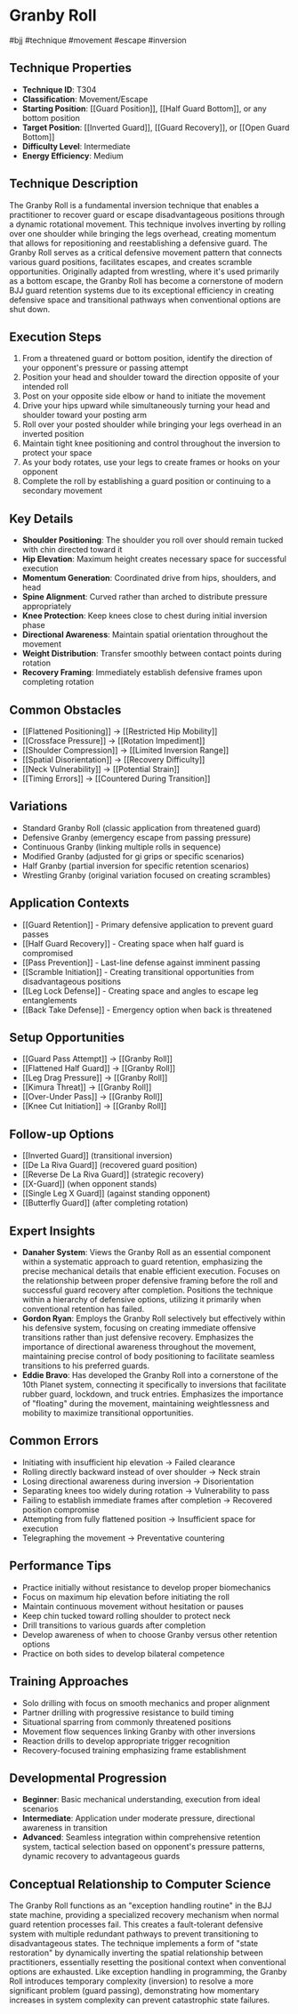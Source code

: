 # Granby Roll
#bjj #technique #movement #escape #inversion

## Technique Properties
- **Technique ID**: T304
- **Classification**: Movement/Escape
- **Starting Position**: [[Guard Position]], [[Half Guard Bottom]], or any bottom position
- **Target Position**: [[Inverted Guard]], [[Guard Recovery]], or [[Open Guard Bottom]]
- **Difficulty Level**: Intermediate
- **Energy Efficiency**: Medium

## Technique Description
The Granby Roll is a fundamental inversion technique that enables a practitioner to recover guard or escape disadvantageous positions through a dynamic rotational movement. This technique involves inverting by rolling over one shoulder while bringing the legs overhead, creating momentum that allows for repositioning and reestablishing a defensive guard. The Granby Roll serves as a critical defensive movement pattern that connects various guard positions, facilitates escapes, and creates scramble opportunities. Originally adapted from wrestling, where it's used primarily as a bottom escape, the Granby Roll has become a cornerstone of modern BJJ guard retention systems due to its exceptional efficiency in creating defensive space and transitional pathways when conventional options are shut down.

## Execution Steps
1. From a threatened guard or bottom position, identify the direction of your opponent's pressure or passing attempt
2. Position your head and shoulder toward the direction opposite of your intended roll
3. Post on your opposite side elbow or hand to initiate the movement
4. Drive your hips upward while simultaneously turning your head and shoulder toward your posting arm
5. Roll over your posted shoulder while bringing your legs overhead in an inverted position
6. Maintain tight knee positioning and control throughout the inversion to protect your space
7. As your body rotates, use your legs to create frames or hooks on your opponent
8. Complete the roll by establishing a guard position or continuing to a secondary movement

## Key Details
- **Shoulder Positioning**: The shoulder you roll over should remain tucked with chin directed toward it
- **Hip Elevation**: Maximum height creates necessary space for successful execution
- **Momentum Generation**: Coordinated drive from hips, shoulders, and head
- **Spine Alignment**: Curved rather than arched to distribute pressure appropriately
- **Knee Protection**: Keep knees close to chest during initial inversion phase
- **Directional Awareness**: Maintain spatial orientation throughout the movement
- **Weight Distribution**: Transfer smoothly between contact points during rotation
- **Recovery Framing**: Immediately establish defensive frames upon completing rotation

## Common Obstacles
- [[Flattened Positioning]] → [[Restricted Hip Mobility]]
- [[Crossface Pressure]] → [[Rotation Impediment]]
- [[Shoulder Compression]] → [[Limited Inversion Range]]
- [[Spatial Disorientation]] → [[Recovery Difficulty]]
- [[Neck Vulnerability]] → [[Potential Strain]]
- [[Timing Errors]] → [[Countered During Transition]]

## Variations
- Standard Granby Roll (classic application from threatened guard)
- Defensive Granby (emergency escape from passing pressure)
- Continuous Granby (linking multiple rolls in sequence)
- Modified Granby (adjusted for gi grips or specific scenarios)
- Half Granby (partial inversion for specific retention scenarios)
- Wrestling Granby (original variation focused on creating scrambles)

## Application Contexts
- [[Guard Retention]] - Primary defensive application to prevent guard passes
- [[Half Guard Recovery]] - Creating space when half guard is compromised
- [[Pass Prevention]] - Last-line defense against imminent passing
- [[Scramble Initiation]] - Creating transitional opportunities from disadvantageous positions
- [[Leg Lock Defense]] - Creating space and angles to escape leg entanglements
- [[Back Take Defense]] - Emergency option when back is threatened

## Setup Opportunities
- [[Guard Pass Attempt]] → [[Granby Roll]]
- [[Flattened Half Guard]] → [[Granby Roll]]
- [[Leg Drag Pressure]] → [[Granby Roll]]
- [[Kimura Threat]] → [[Granby Roll]]
- [[Over-Under Pass]] → [[Granby Roll]]
- [[Knee Cut Initiation]] → [[Granby Roll]]

## Follow-up Options
- [[Inverted Guard]] (transitional inversion)
- [[De La Riva Guard]] (recovered guard position)
- [[Reverse De La Riva Guard]] (strategic recovery)
- [[X-Guard]] (when opponent stands)
- [[Single Leg X Guard]] (against standing opponent)
- [[Butterfly Guard]] (after completing rotation)

## Expert Insights
- **Danaher System**: Views the Granby Roll as an essential component within a systematic approach to guard retention, emphasizing the precise mechanical details that enable efficient execution. Focuses on the relationship between proper defensive framing before the roll and successful guard recovery after completion. Positions the technique within a hierarchy of defensive options, utilizing it primarily when conventional retention has failed.
- **Gordon Ryan**: Employs the Granby Roll selectively but effectively within his defensive system, focusing on creating immediate offensive transitions rather than just defensive recovery. Emphasizes the importance of directional awareness throughout the movement, maintaining precise control of body positioning to facilitate seamless transitions to his preferred guards.
- **Eddie Bravo**: Has developed the Granby Roll into a cornerstone of the 10th Planet system, connecting it specifically to inversions that facilitate rubber guard, lockdown, and truck entries. Emphasizes the importance of "floating" during the movement, maintaining weightlessness and mobility to maximize transitional opportunities.

## Common Errors
- Initiating with insufficient hip elevation → Failed clearance
- Rolling directly backward instead of over shoulder → Neck strain
- Losing directional awareness during inversion → Disorientation
- Separating knees too widely during rotation → Vulnerability to pass
- Failing to establish immediate frames after completion → Recovered position compromise
- Attempting from fully flattened position → Insufficient space for execution
- Telegraphing the movement → Preventative countering

## Performance Tips
- Practice initially without resistance to develop proper biomechanics
- Focus on maximum hip elevation before initiating the roll
- Maintain continuous movement without hesitation or pauses
- Keep chin tucked toward rolling shoulder to protect neck
- Drill transitions to various guards after completion
- Develop awareness of when to choose Granby versus other retention options
- Practice on both sides to develop bilateral competence

## Training Approaches
- Solo drilling with focus on smooth mechanics and proper alignment
- Partner drilling with progressive resistance to build timing
- Situational sparring from commonly threatened positions
- Movement flow sequences linking Granby with other inversions
- Reaction drills to develop appropriate trigger recognition
- Recovery-focused training emphasizing frame establishment

## Developmental Progression
- **Beginner**: Basic mechanical understanding, execution from ideal scenarios
- **Intermediate**: Application under moderate pressure, directional awareness in transition
- **Advanced**: Seamless integration within comprehensive retention system, tactical selection based on opponent's pressure patterns, dynamic recovery to advantageous guards

## Conceptual Relationship to Computer Science
The Granby Roll functions as an "exception handling routine" in the BJJ state machine, providing a specialized recovery mechanism when normal guard retention processes fail. This creates a fault-tolerant defensive system with multiple redundant pathways to prevent transitioning to disadvantageous states. The technique implements a form of "state restoration" by dynamically inverting the spatial relationship between practitioners, essentially resetting the positional context when conventional options are exhausted. Like exception handling in programming, the Granby Roll introduces temporary complexity (inversion) to resolve a more significant problem (guard passing), demonstrating how momentary increases in system complexity can prevent catastrophic state failures.
